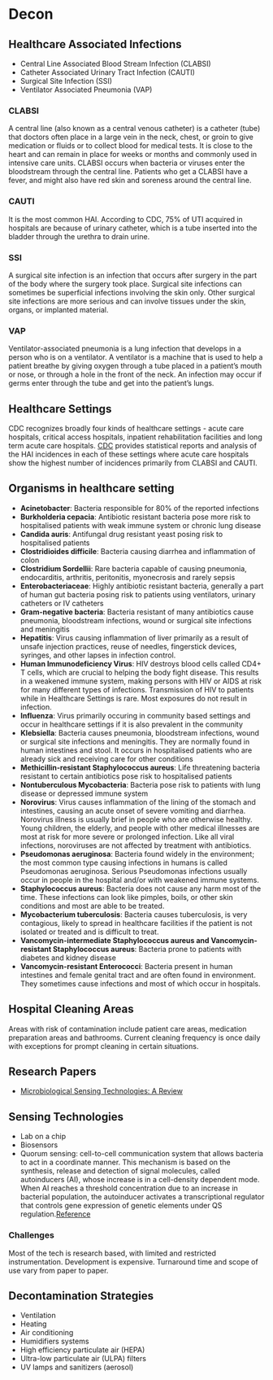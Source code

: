 # Decon
## Healthcare Associated Infections

- Central Line Associated Blood Stream Infection (CLABSI)
- Catheter Associated Urinary Tract Infection (CAUTI)
- Surgical Site Infection (SSI)
- Ventilator Associated Pneumonia (VAP)

### CLABSI
A central line (also known as a central venous catheter) is a catheter (tube) that doctors often place in a large vein in the neck, chest, or groin to give medication or fluids or to collect blood for medical tests.
It is close to the heart and can remain in place for weeks or months and commonly used in intensive care units.
CLABSI occurs when bacteria or viruses enter the bloodstream through the central line. Patients who get a CLABSI have a fever, and might also have red skin and soreness around the central line.

### CAUTI
It is the most common HAI. According to CDC, 75% of UTI acquired in hospitals are because of urinary catheter, which is a tube inserted into the bladder through the urethra to drain urine.

### SSI
A surgical site infection is an infection that occurs after surgery in the part of the body where the surgery took place. Surgical site infections can sometimes be superficial infections involving the skin only. Other surgical site infections are more serious and can involve tissues under the skin, organs, or implanted material.

### VAP
Ventilator-associated pneumonia is a lung infection that develops in a person who is on a ventilator. A ventilator is a machine that is used to help a patient breathe by giving oxygen through a tube placed in a patient’s mouth or nose, or through a hole in the front of the neck. An infection may occur if germs enter through the tube and get into the patient’s lungs.

## Healthcare Settings
CDC recognizes broadly four kinds of healthcare settings - acute care hospitals, critical access hospitals, inpatient rehabilitation facilities and long term acute care hospitals.
[CDC](!https://www.cdc.gov/hai/data/portal/progress-report.html) provides statistical reports and analysis of the HAI incidences in each of these settings where acute care hospitals show the highest number of incidences primarily from CLABSI and CAUTI.

## Organisms in healthcare setting
- **Acinetobacter**: Bacteria responsible for 80% of the reported infections
- **Burkholderia cepacia**: Antibiotic resistant bacteria pose more risk to hospitalised patients with weak immune system or chronic lung disease
- **Candida auris**: Antifungal drug resistant yeast posing risk to hospitalised patients
- **Clostridioides difficile**: Bacteria causing diarrhea and inflammation of colon
- **Clostridium Sordellii**: Rare bacteria capable of causing pneumonia, endocarditis, arthritis, peritonitis, myonecrosis and rarely sepsis
- **Enterobacteriaceae**: Highly antibiotic resistant bacteria, generally a part of human gut bacteria posing risk to patients using ventilators, urinary catheters or IV catheters
- **Gram-negative bacteria**: Bacteria resistant of many antibiotics cause pneumonia, bloodstream infections, wound or surgical site infections and meningitis
- **Hepatitis**: Virus causing inflammation of liver primarily as a result of unsafe injection practices, reuse of needles, fingerstick devices, syringes, and other lapses in infection control.
- **Human Immunodeficiency Virus**: HIV destroys blood cells called CD4+ T cells, which are crucial to helping the body fight disease. This results in a weakened immune system, making persons with HIV or AIDS at risk for many different types of infections. Transmission of HIV to patients while in Healthcare Settings is rare.  Most exposures do not result in infection.
- **Influenza**: Virus primarily occuring in community based settings and occur in healthcare settings if it is also prevalent in the community
- **Klebsiella**: Bacteria causes pneumonia, bloodstream infections, wound or surgical site infections and meningitis. They are normally found in human intestines and stool. It occurs in hospitalised patients who are already sick and receiving care for other conditions
- **Methicillin-resistant Staphylococcus aureus**: Life threatening bacteria resistant to certain antibiotics pose risk to hospitalised patients
- **Nontuberculous Mycobacteria**: Bacteria pose risk to patients with lung disease or depressed immune system
- **Norovirus**: Virus causes inflammation of the lining of the stomach and intestines, causing an acute onset of severe vomiting and diarrhea. Norovirus illness is usually brief in people who are otherwise healthy. Young children, the elderly, and people with other medical illnesses are most at risk for more severe or prolonged infection. Like all viral infections, noroviruses are not affected by treatment with antibiotics.
- **Pseudomonas aeruginosa**: Bacteria found widely in the environment; the most common type causing infections in humans is called Pseudomonas aeruginosa. Serious Pseudomonas infections usually occur in people in the hospital and/or with weakened immune systems.
- **Staphylococcus aureus**: Bacteria does not cause any harm most of the time. These infections can look like pimples, boils, or other skin conditions and most are able to be treated.
- **Mycobacterium tuberculosis**: Bacteria causes tuberculosis, is very contagious, likely to spread in healthcare facilities if the patient is not isolated or treated and is difficult to treat.
- **Vancomycin-intermediate Staphylococcus aureus and Vancomycin-resistant Staphylococcus aureus**: Bacteria prone to patients with diabetes and kidney disease
- **Vancomycin-resistant Enterococci**: Bacteria present in human intestines and female genital tract and are often found in environment. They sometimes cause infections and most of which occur in hospitals.

## Hospital Cleaning Areas
Areas with risk of contamination include patient care areas, medication preparation areas and bathrooms. Current cleaning frequency is once daily with exceptions for prompt cleaning in certain situations.

## Research Papers
- [Microbiological Sensing Technologies: A Review](!https://www.ncbi.nlm.nih.gov/pmc/articles/PMC5874886/)

## Sensing Technologies
- Lab on a chip
- Biosensors
- Quorum sensing: cell-to-cell communication system that allows bacteria to act in a coordinate manner. This mechanism is based on the synthesis, release and detection of signal molecules, called autoinducers (AI), whose increase is in a cell-density dependent mode. When AI reaches a threshold concentration due to an increase in bacterial population, the autoinducer activates a transcriptional regulator that controls gene expression of genetic elements under QS regulation.[Reference](!https://www.intechopen.com/books/biosensing-technologies-for-the-detection-of-pathogens-a-prospective-way-for-rapid-analysis/detection-and-control-of-indoor-airborne-pathogenic-bacteria-by-biosensors-based-on-quorum-sensing-c)

### Challenges
Most of the tech is research based, with limited and restricted instrumentation. Development is expensive. Turnaround time and scope of use vary from paper to paper.

## Decontamination Strategies
- Ventilation
- Heating
- Air conditioning
- Humidifiers systems
- High efficiency particulate air (HEPA)
- Ultra-low particulate air (ULPA) filters
- UV lamps and sanitizers (aerosol)


